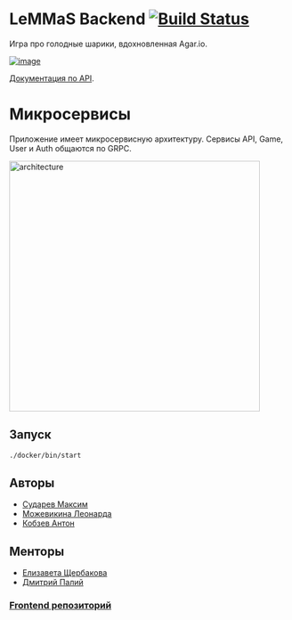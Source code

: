 # LeMMaS Backend [![Build Status](https://travis-ci.org/go-park-mail-ru/2019_2_LeMMaS.svg?branch=master)](https://travis-ci.org/go-park-mail-ru/2019_2_LeMMaS)

Игра про голодные шарики, вдохновленная Agar.io.

[![image](https://user-images.githubusercontent.com/6276455/69713801-3a1aa980-1116-11ea-82db-902277aefbe3.png)](http://95.163.212.121/)


[Документация по API](https://go-park-mail-ru.github.io/2019_2_LeMMaS).

# Микросервисы

Приложение имеет микросервисную архитектуру. Сервисы API, Game, User и Auth общаются по GRPC.

<img width="450" alt="architecture" src="https://user-images.githubusercontent.com/6276455/71639698-51f0ca80-2c8c-11ea-9bc2-440eb96c3107.png">

## Запуск

```sh
./docker/bin/start
```

## Авторы

- [Сударев Максим](https://github.com/smi97)
- [Можевикина Леонарда](https://github.com/ledka17)
- [Кобзев Антон](https://github.com/kzon)

## Менторы

-   [Елизавета Щербакова](https://github.com/Liza-Shch)
-   [Дмитрий Палий](https://github.com/stanf0rd)

### [Frontend репозиторий](https://github.com/frontend-park-mail-ru/2019_2_LeMMaS)
